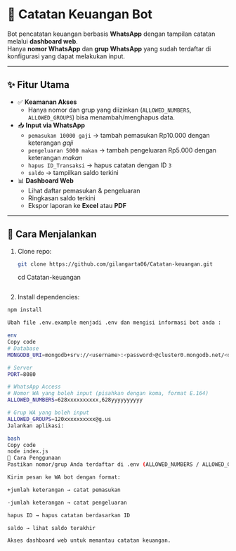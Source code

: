 # 📒 Catatan Keuangan Bot

Bot pencatatan keuangan berbasis **WhatsApp** dengan tampilan catatan melalui **dashboard web**.  
Hanya **nomor WhatsApp** dan **grup WhatsApp** yang sudah terdaftar di konfigurasi yang dapat melakukan input.  

---

## ✨ Fitur Utama
- ✅ **Keamanan Akses**
  - Hanya nomor dan grup yang diizinkan (`ALLOWED_NUMBERS`, `ALLOWED_GROUPS`) bisa menambah/menghapus data.
- 📥 **Input via WhatsApp**
  - `pemasukan 10000 gaji` → tambah pemasukan Rp10.000 dengan keterangan *gaji*
  - `pengeluaran 5000 makan` → tambah pengeluaran Rp5.000 dengan keterangan *makan*
  - `hapus ID_Transaksi` → hapus catatan dengan ID `3`
  - `saldo` → tampilkan saldo terkini
- 📊 **Dashboard Web**
  - Lihat daftar pemasukan & pengeluaran
  - Ringkasan saldo terkini
  - Ekspor laporan ke **Excel** atau **PDF**

---

## 🚀 Cara Menjalankan
1. Clone repo:
   ```bash
   git clone https://github.com/gilangarta06/Catatan-keuangan.git
   
   ```
   cd Catatan-keuangan
   ```

2. Install dependencies:
```bash
npm install

Ubah file .env.example menjadi .env dan mengisi informasi bot anda :

env
Copy code
# Database
MONGODB_URI=mongodb+srv://<username>:<password>@cluster0.mongodb.net/<dbname>?retryWrites=true&w=majority

# Server
PORT=8080

# WhatsApp Access
# Nomor WA yang boleh input (pisahkan dengan koma, format E.164)
ALLOWED_NUMBERS=628xxxxxxxxxx,628yyyyyyyyyy

# Grup WA yang boleh input
ALLOWED_GROUPS=120xxxxxxxxxx@g.us
Jalankan aplikasi:

bash
Copy code
node index.js
📖 Cara Penggunaan
Pastikan nomor/grup Anda terdaftar di .env (ALLOWED_NUMBERS / ALLOWED_GROUPS).

Kirim pesan ke WA bot dengan format:

+jumlah keterangan → catat pemasukan

-jumlah keterangan → catat pengeluaran

hapus ID → hapus catatan berdasarkan ID

saldo → lihat saldo terakhir

Akses dashboard web untuk memantau catatan keuangan.
